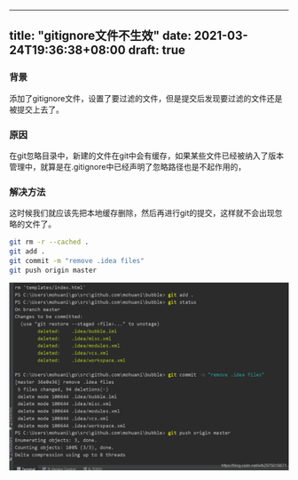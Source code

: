 
---
title: "gitignore文件不生效"
date: 2021-03-24T19:36:38+08:00
draft: true
---

### 背景
添加了gitignore文件，设置了要过滤的文件，但是提交后发现要过滤的文件还是被提交上去了。
### 原因
在git忽略目录中，新建的文件在git中会有缓存，如果某些文件已经被纳入了版本管理中，就算是在.gitignore中已经声明了忽略路径也是不起作用的，
### 解决方法
这时候我们就应该先把本地缓存删除，然后再进行git的提交，这样就不会出现忽略的文件了。

```bash
git rm -r --cached .
git add .
git commit -m "remove .idea files"
git push origin master
```
![20200405013811329](../images/20200405013811329.png)

